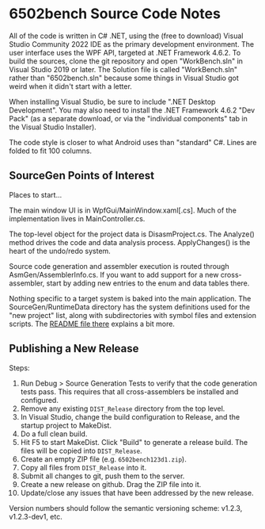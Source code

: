 # 6502bench Source Code Notes # 

All of the code is written in C# .NET, using the (free to download) Visual
Studio Community 2022 IDE as the primary development environment.  The user
interface uses the WPF API, targeted at .NET Framework 4.6.2.
To build the sources, clone the git repository and open "WorkBench.sln"
in Visual Studio 2019 or later.  The Solution file is called
"WorkBench.sln" rather than "6502bench.sln" because some things in
Visual Studio got weird when it didn't start with a letter.

When installing Visual Studio, be sure to include ".NET Desktop Development".
You may also need to install the .NET Framework 4.6.2 "Dev Pack" (as a
separate download, or via the "individual components" tab in the
Visual Studio Installer).

The code style is closer to what Android uses than "standard" C#.  Lines
are folded to fit 100 columns.


## SourceGen Points of Interest ##

Places to start...

The main window UI is in WpfGui/MainWindow.xaml[.cs].  Much of the
implementation lives in MainController.cs.

The top-level object for the project data is DisasmProject.cs.  The
Analyze() method drives the code and data analysis process.  ApplyChanges()
is the heart of the undo/redo system.

Source code generation and assembler execution is routed through
AsmGen/AssemblerInfo.cs.  If you want to add support for a new
cross-assembler, start by adding new entries to the enum and data
tables there.

Nothing specific to a target system is baked into the main application.  The
SourceGen/RuntimeData directory has the system definitions used for the
"new project" list, along with subdirectories with symbol files and extension
scripts.  The [README file there](SourceGen/RuntimeData/README.md)
explains a bit more.

## Publishing a New Release ##

Steps:

 1. Run Debug &gt; Source Generation Tests to verify that the code generation
    tests pass.  This requires that all cross-assemblers be installed and
    configured.
 2. Remove any existing `DIST_Release` directory from the top level.
 3. In Visual Studio, change the build configuration to Release, and the startup project
	to MakeDist.
 4. Do a full clean build.
 5. Hit F5 to start MakeDist.  Click "Build" to generate a release build.  The files will be
	copied into `DIST_Release`.
 6. Create an empty ZIP file (e.g. `6502bench123d1.zip`).
 7. Copy all files from `DIST_Release` into it.
 8. Submit all changes to git, push them to the server.
 9. Create a new release on github.  Drag the ZIP file into it.
 10. Update/close any issues that have been addressed by the new release.

Version numbers should follow the semantic versioning scheme: v1.2.3, v1.2.3-dev1, etc.
